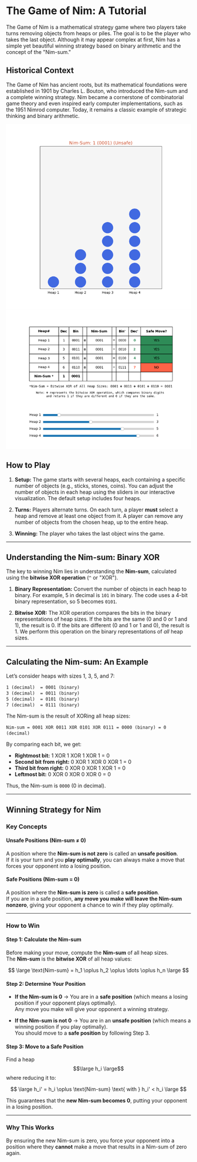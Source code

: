 # The Game of Nim: A Tutorial

The Game of Nim is a mathematical strategy game where two players take turns removing objects from heaps or piles. The goal is to be the player who takes the last object. Although it may appear complex at first, Nim has a simple yet beautiful winning strategy based on binary arithmetic and the concept of the "Nim-sum."

## Historical Context

The Game of Nim has ancient roots, but its mathematical foundations were established in 1901 by Charles L. Bouton, who introduced the Nim-sum and a complete winning strategy. Nim became a cornerstone of combinatorial game theory and even inspired early computer implementations, such as the 1951 Nimrod computer. Today, it remains a classic example of strategic thinking and binary arithmetic.

![Nim](Nim_1.png)
![Nim](Nim_2.png)

## How to Play

1. **Setup:** The game starts with several heaps, each containing a specific number of objects (e.g., sticks, stones, coins). You can adjust the number of objects in each heap using the sliders in our interactive visualization. The default setup includes four heaps.

2. **Turns:** Players alternate turns. On each turn, a player **must** select a heap and remove at least one object from it. A player can remove any number of objects from the chosen heap, up to the entire heap.

3. **Winning:** The player who takes the last object wins the game.

---

## Understanding the Nim-sum: Binary XOR

The key to winning Nim lies in understanding the **Nim-sum**, calculated using the **bitwise XOR operation** (`^` or "XOR").

1. **Binary Representation:** Convert the number of objects in each heap to binary. For example, 5 in decimal is `101` in binary. The code uses a 4-bit binary representation, so 5 becomes `0101`.

2. **Bitwise XOR:** The XOR operation compares the bits in the binary representations of heap sizes. If the bits are the same (0 and 0 or 1 and 1), the result is 0. If the bits are different (0 and 1 or 1 and 0), the result is 1. We perform this operation on the binary representations of *all* heap sizes.

---

## Calculating the Nim-sum: An Example

Let’s consider heaps with sizes 1, 3, 5, and 7:

    1 (decimal)  = 0001 (binary)
    3 (decimal)  = 0011 (binary)
    5 (decimal)  = 0101 (binary)
    7 (decimal)  = 0111 (binary)

The Nim-sum is the result of XORing all heap sizes:

    Nim-sum = 0001 XOR 0011 XOR 0101 XOR 0111 = 0000 (binary) = 0 (decimal)

By comparing each bit, we get:

- **Rightmost bit:** 1 XOR 1 XOR 1 XOR 1 = 0
- **Second bit from right:** 0 XOR 1 XOR 0 XOR 1 = 0
- **Third bit from right:** 0 XOR 0 XOR 1 XOR 1 = 0
- **Leftmost bit:** 0 XOR 0 XOR 0 XOR 0 = 0

Thus, the Nim-sum is `0000` (0 in decimal).

---

## Winning Strategy for Nim

### Key Concepts

#### Unsafe Positions (Nim-sum ≠ 0)

A position where the **Nim-sum is not zero** is called an **unsafe position**.  
If it is your turn and you **play optimally**, you can always make a move that forces your opponent into a losing position.

#### Safe Positions (Nim-sum = 0)

A position where the **Nim-sum is zero** is called a **safe position**.  
If you are in a safe position, **any move you make will leave the Nim-sum nonzero**, giving your opponent a chance to win if they play optimally.

---

### **How to Win**

#### **Step 1: Calculate the Nim-sum**

Before making your move, compute the **Nim-sum** of all heap sizes.  
The **Nim-sum** is the **bitwise XOR** of all heap values:

$$
\large
\text{Nim-sum} = h_1 \oplus h_2 \oplus \dots \oplus h_n
\large
$$

#### **Step 2: Determine Your Position**

- **If the Nim-sum is 0** → You are in a **safe position** (which means a losing position if your opponent plays optimally).  
  Any move you make will give your opponent a winning strategy.  

- **If the Nim-sum is not 0** → You are in an **unsafe position** (which means a winning position if you play optimally).  
  You should move to a **safe position** by following Step 3.

#### **Step 3: Move to a Safe Position**

Find a heap $$\large h_i \large$$ where reducing it to:

$$
\large
h_i' = h_i \oplus \text{Nim-sum} \text{ with }  h_i' < h_i
\large
$$

This guarantees that the **new Nim-sum becomes 0**, putting your opponent in a losing position.

---

### **Why This Works**

By ensuring the new Nim-sum is zero, you force your opponent into a position where they **cannot** make a move that results in a Nim-sum of zero again.  
